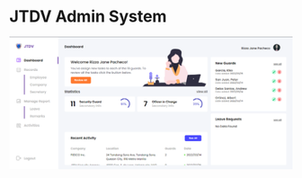 # JTDV Admin System
![JTDV Security Agency](jtdv-admin-dashboard.png?raw=true "JTDV Security Agency")